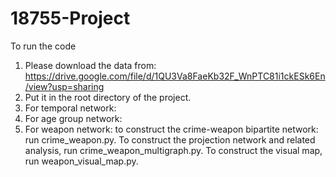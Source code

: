 # 18755-Project

To run the code
1. Please download the data from:
https://drive.google.com/file/d/1QU3Va8FaeKb32F_WnPTC81i1ckESk6En/view?usp=sharing
2. Put it in the root directory of the project.
3. For temporal network:
4. For age group network:
5. For weapon network: to construct the crime-weapon bipartite network: run crime_weapon.py. To construct the projection network and related analysis, run crime_weapon_multigraph.py. To construct the visual map, run weapon_visual_map.py.